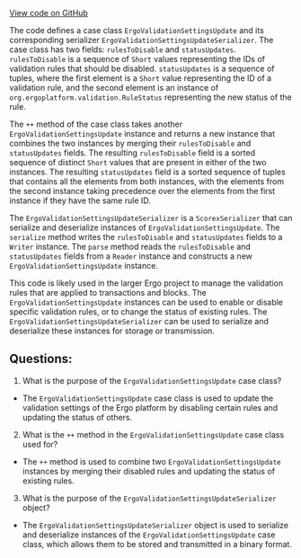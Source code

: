 [View code on GitHub](https://github.com/ergoplatform/ergo/src/main/scala/org/ergoplatform/settings/ErgoValidationSettingsUpdate.scala)

The code defines a case class `ErgoValidationSettingsUpdate` and its corresponding serializer `ErgoValidationSettingsUpdateSerializer`. The case class has two fields: `rulesToDisable` and `statusUpdates`. `rulesToDisable` is a sequence of `Short` values representing the IDs of validation rules that should be disabled. `statusUpdates` is a sequence of tuples, where the first element is a `Short` value representing the ID of a validation rule, and the second element is an instance of `org.ergoplatform.validation.RuleStatus` representing the new status of the rule.

The `++` method of the case class takes another `ErgoValidationSettingsUpdate` instance and returns a new instance that combines the two instances by merging their `rulesToDisable` and `statusUpdates` fields. The resulting `rulesToDisable` field is a sorted sequence of distinct `Short` values that are present in either of the two instances. The resulting `statusUpdates` field is a sorted sequence of tuples that contains all the elements from both instances, with the elements from the second instance taking precedence over the elements from the first instance if they have the same rule ID.

The `ErgoValidationSettingsUpdateSerializer` is a `ScorexSerializer` that can serialize and deserialize instances of `ErgoValidationSettingsUpdate`. The `serialize` method writes the `rulesToDisable` and `statusUpdates` fields to a `Writer` instance. The `parse` method reads the `rulesToDisable` and `statusUpdates` fields from a `Reader` instance and constructs a new `ErgoValidationSettingsUpdate` instance.

This code is likely used in the larger Ergo project to manage the validation rules that are applied to transactions and blocks. The `ErgoValidationSettingsUpdate` instances can be used to enable or disable specific validation rules, or to change the status of existing rules. The `ErgoValidationSettingsUpdateSerializer` can be used to serialize and deserialize these instances for storage or transmission.
## Questions: 
 1. What is the purpose of the `ErgoValidationSettingsUpdate` case class?
- The `ErgoValidationSettingsUpdate` case class is used to update the validation settings of the Ergo platform by disabling certain rules and updating the status of others.

2. What is the `++` method in the `ErgoValidationSettingsUpdate` case class used for?
- The `++` method is used to combine two `ErgoValidationSettingsUpdate` instances by merging their disabled rules and updating the status of existing rules.

3. What is the purpose of the `ErgoValidationSettingsUpdateSerializer` object?
- The `ErgoValidationSettingsUpdateSerializer` object is used to serialize and deserialize instances of the `ErgoValidationSettingsUpdate` case class, which allows them to be stored and transmitted in a binary format.